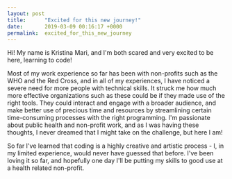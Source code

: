 ```yaml
---
layout: post
title:      "Excited for this new journey!"
date:       2019-03-09 00:16:17 +0000
permalink:  excited_for_this_new_journey
---
```



Hi! My name is Kristina Mari, and I'm both scared and very excited to be here, learning to code!

Most of my work experience so far has been with non-profits such as the WHO and the Red Cross, and in all of my experiences, I have noticed a severe need for more people with technical skills. It struck me how much more effective organizations such as these could be if they made use of the right tools. They could interact and engage with a broader audience, and make better use of precious time and resources by streamlining certain time-consuming processes with the right programming.  I'm passionate about public health and non-profit work, and as I was having these thoughts, I never dreamed that I might take on the challenge, but here I am!

So far I've learned that coding is a highly creative and artistic process - I, in my limited experience, would never have guessed that before. I've been loving it so far, and hopefully one day I'll be putting my skills to good use at a health related non-profit. 





